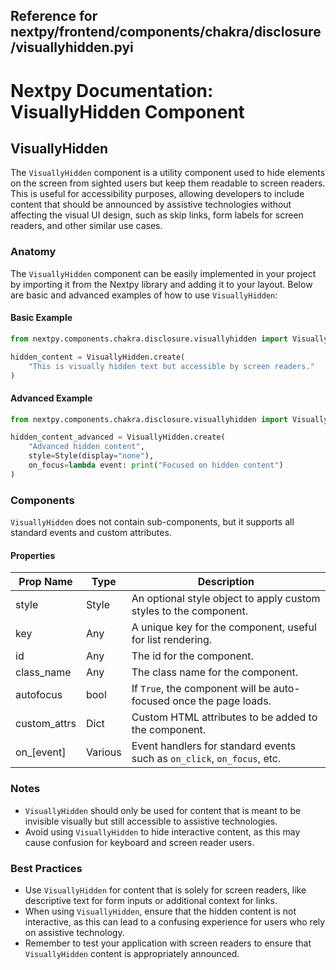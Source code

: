 ##  Reference for nextpy/frontend/components/chakra/disclosure/visuallyhidden.pyi

# Nextpy Documentation: VisuallyHidden Component

## VisuallyHidden

The `VisuallyHidden` component is a utility component used to hide elements on the screen from sighted users but keep them readable to screen readers. This is useful for accessibility purposes, allowing developers to include content that should be announced by assistive technologies without affecting the visual UI design, such as skip links, form labels for screen readers, and other similar use cases.

### Anatomy

The `VisuallyHidden` component can be easily implemented in your project by importing it from the Nextpy library and adding it to your layout. Below are basic and advanced examples of how to use `VisuallyHidden`:

#### Basic Example

```python
from nextpy.components.chakra.disclosure.visuallyhidden import VisuallyHidden

hidden_content = VisuallyHidden.create(
    "This is visually hidden text but accessible by screen readers."
)
```

#### Advanced Example

```python
from nextpy.components.chakra.disclosure.visuallyhidden import VisuallyHidden

hidden_content_advanced = VisuallyHidden.create(
    "Advanced hidden content",
    style=Style(display="none"),
    on_focus=lambda event: print("Focused on hidden content")
)
```

### Components

`VisuallyHidden` does not contain sub-components, but it supports all standard events and custom attributes.

#### Properties

| Prop Name      | Type    | Description                                                           |
|----------------|---------|-----------------------------------------------------------------------|
| style          | Style   | An optional style object to apply custom styles to the component.     |
| key            | Any     | A unique key for the component, useful for list rendering.            |
| id             | Any     | The id for the component.                                             |
| class_name     | Any     | The class name for the component.                                     |
| autofocus      | bool    | If `True`, the component will be auto-focused once the page loads.    |
| custom_attrs   | Dict    | Custom HTML attributes to be added to the component.                  |
| on_[event]     | Various | Event handlers for standard events such as `on_click`, `on_focus`, etc. |

### Notes

- `VisuallyHidden` should only be used for content that is meant to be invisible visually but still accessible to assistive technologies.
- Avoid using `VisuallyHidden` to hide interactive content, as this may cause confusion for keyboard and screen reader users.

### Best Practices

- Use `VisuallyHidden` for content that is solely for screen readers, like descriptive text for form inputs or additional context for links.
- When using `VisuallyHidden`, ensure that the hidden content is not interactive, as this can lead to a confusing experience for users who rely on assistive technology.
- Remember to test your application with screen readers to ensure that `VisuallyHidden` content is appropriately announced.